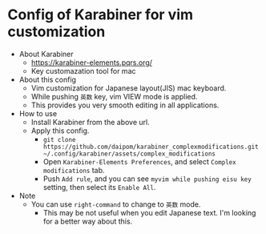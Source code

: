 # Config of Karabiner for vim customization

- About Karabiner
	- https://karabiner-elements.pqrs.org/
	- Key customazation tool for mac
- About this config
	- Vim customization for Japanese layout(JIS) mac keyboard.
	- While pushing `英数` key, vim VIEW mode is applied.
	- This provides you very smooth editing in all applications.
- How to use
	- Install Karabiner from the above url.
	- Apply this config.
		- `git clone https://github.com/daipom/karabiner_complexmodifications.git ~/.config/karabiner/assets/complex_modifications`
		- Open `Karabiner-Elements Preferences`, and select `Complex modifications` tab.
		- Push `Add rule`, and you can see `myvim while pushing eisu key` setting, then select its `Enable All`.
- Note
	- You can use `right-command` to change to `英数` mode.
		- This may be not useful when you edit Japanese text. I'm looking for a better way about this.
